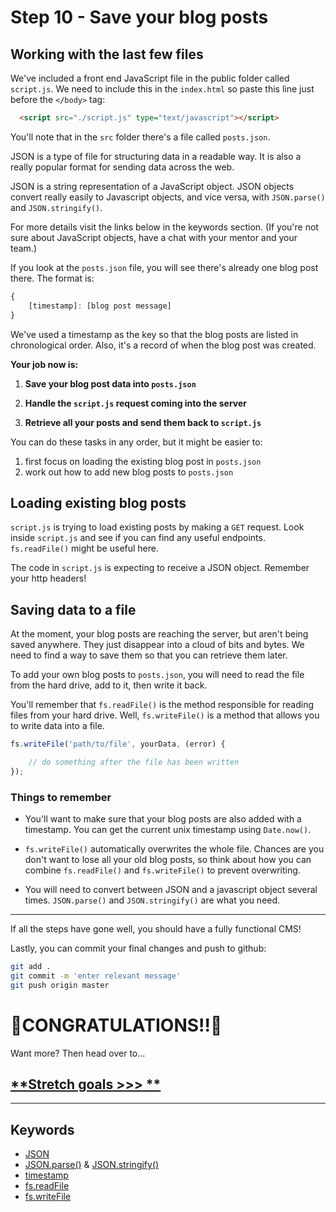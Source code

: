 # Step 10 - Save your blog posts

## Working with the last few files

We've included a front end JavaScript file in the public folder called `script.js`. We need to include this in the `index.html` so paste this line just before the `</body>` tag:
```html
  <script src="./script.js" type="text/javascript"></script>
```

You'll note that in the `src` folder there's a file called `posts.json`.

JSON is a type of file for structuring data in a readable way. It is also a really popular format for sending data across the web.

JSON is a string representation of a JavaScript object. JSON objects convert really easily to Javascript objects, and vice versa, with `JSON.parse()` and `JSON.stringify()`.

For more details visit the links below in the keywords section.
(If you're not sure about JavaScript objects, have a chat with your mentor and your team.)

If you look at the `posts.json` file, you will see there's already one blog post there. The format is:
```js
{
    [timestamp]: [blog post message]
}
```

We've used a timestamp as the key so that the blog posts are listed in chronological order. Also, it's a record of when the blog post was created.


**Your job now is:**

1. **Save your blog post data into `posts.json`**

2. **Handle the `script.js` request coming into the server**

3. **Retrieve all your posts and send them back to `script.js`**

You can do these tasks in any order, but it might be easier to:
1. first focus on loading the existing blog post in `posts.json`
2. work out how to add new blog posts to `posts.json`

## Loading existing blog posts

`script.js` is trying to load existing posts by making a `GET` request. Look inside `script.js` and see if you can find any useful endpoints. `fs.readFile()` might be useful here.


The code in `script.js` is expecting to receive a JSON object. Remember your http headers!

## Saving data to a file

At the moment, your blog posts are reaching the server, but aren't being saved anywhere.  They just disappear into a cloud of bits and bytes.  We need to find a way to save them so that you can retrieve them later.

To add your own blog posts to `posts.json`, you will need to read the file from the hard drive, add to it, then write it back.

You'll remember that `fs.readFile()` is the method responsible for reading files from your hard drive.  Well, `fs.writeFile()` is a method that allows you to write data into a file.

```js
fs.writeFile('path/to/file', yourData, (error) {

    // do something after the file has been written
});
```

### Things to remember

* You'll want to make sure that your blog posts are also added with a timestamp. You can get the current unix timestamp using `Date.now()`.

* `fs.writeFile()` automatically overwrites the whole file. Chances are you don't want to lose all your old blog posts, so think about how you can combine `fs.readFile()` and `fs.writeFile()` to prevent overwriting.

* You will need to convert between JSON and a javascript object several times. `JSON.parse()` and `JSON.stringify()` are what you need.

---

If all the steps have gone well, you should have a fully functional CMS!

Lastly, you can commit your final changes and push to github:
```bash
git add .
git commit -m 'enter relevant message'
git push origin master
```


🎉CONGRATULATIONS!!🎉
===


Want more?  Then head over to...

## [**Stretch goals >>> **](stretch.md)
---
## Keywords
* [JSON](http://www.w3schools.com/js/js_json.asp)
* [JSON.parse()](https://www.w3schools.com/js/js_json_parse.asp) & [JSON.stringify()](https://www.w3schools.com/js/js_json_stringify.asp)
* [timestamp](http://www.w3schools.com/jsref/jsref_now.asp)
* [fs.readFile](https://nodejs.org/docs/latest-v6.x/api/fs.html#fs_fs_readfile_filename_options_callback)
* [fs.writeFile](https://nodejs.org/docs/latest-v6.x/api/fs.html#fs_fs_readfile_filename_options_callback)